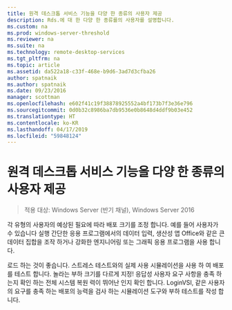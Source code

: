 ```yaml
---
title: 원격 데스크톱 서비스 기능을 다양 한 종류의 사용자 제공
description: Rds.에 대 한 다양 한 종류를의 사용자를 설명합니다.
ms.custom: na
ms.prod: windows-server-threshold
ms.reviewer: na
ms.suite: na
ms.technology: remote-desktop-services
ms.tgt_pltfrm: na
ms.topic: article
ms.assetid: da522a18-c33f-468e-b9d6-3ad7d3cfba26
author: spatnaik
ms.author: spatnaik
ms.date: 09/23/2016
manager: scottman
ms.openlocfilehash: e602f41c19f38878925552a4bf173b7f3e36e796
ms.sourcegitcommit: 0d0b32c8986ba7db9536e0b8648d4ddf9b03e452
ms.translationtype: HT
ms.contentlocale: ko-KR
ms.lasthandoff: 04/17/2019
ms.locfileid: "59848124"
---
```

# <a name="remote-desktop-services---cater-to-different-kinds-of-users"></a>원격 데스크톱 서비스 기능을 다양 한 종류의 사용자 제공

>적용 대상: Windows Server (반기 채널), Windows Server 2016

각 유형의 사용자의 예상된 필요에 따라 배포 크기를 조정 합니다.
예를 들어 사용자가 수 있습니다 실행 간단한 응용 프로그램에서의 데이터 입력, 생산성 앱 Office와 같은 큰 데이터 집합을 조작 하거나 강화한 엔지니어링 또는 그래픽 응용 프로그램을 사용 합니다.

로드 하는 것이 좋습니다. 스트레스 테스트와의 실제 사용 시뮬레이션을 사용 하 여 배포를 테스트 합니다. 놀라는 부하 크기를 다르게 지정! 응답성 사용자 요구 사항을 충족 하는지 확인 하는 전체 시스템 복원 력이 뛰어난 인지 확인 합니다. LoginVSI, 같은 사용자의 요구를 충족 하는 배포의 능력을 검사 하는 시뮬레이션 도구와 부하 테스트를 작성 합니다. 
